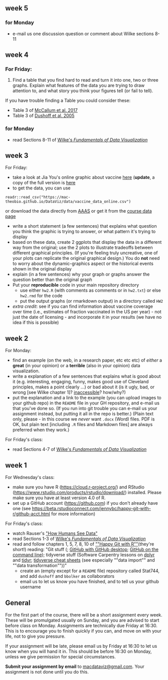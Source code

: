 ## week 5

### for Monday

- e-mail us one discussion question or comment about Wilke sections 8-11

## week 4

### For Friday:

1. Find a table that you find hard to read and turn it into one, two or three graphs. Explain what features of the data you are trying to draw attention to, and what story you think your figures tell (or fail to tell).

If you have trouble finding a Table you could consider these:

* Table 3 of [McCallum et al. 2017](http://www.sciencedirect.com/science/article/pii/S0166445X16303757)
* Table 3 of [Dushoff et al. 2005](https://academic.oup.com/aje/article/163/2/181/95820)

### for Monday 

- read Sections 8-11 of [Wilke's _Fundamentals of Data Visualization_](https://serialmentor.com/dataviz/)


## week 3

For Friday:

* take a look at Jia You's online graphic about vaccine [here](http://www.sciencemag.org/news/2017/04/here-s-visual-proof-why-vaccines-do-more-good-harm) (**update**, a copy of the full version is [here](https://twitter.com/acuadra/status/859096708264996864/photo/1)
* to get the data, you can use
```{r eval=FALSE}
readr::read_csv("https://mac-theobio.github.io/DataViz/data/vaccine_data_online.csv")
```
or download the data directly from [AAAS](http://sciencestatic.aws.aaas.org.s3.amazonaws.com/article-resources/vaccine-war/vaccine_data_online.csv)
or get it from the [course data page](../data/index.html)

* write a short statement (a few sentences) that explains what question you think the graphic is trying to answer, or what pattern it's trying to display
* based on these data, create 2 ggplots that display the data in a different way from the original; use the 2 plots to illustrate tradeoffs between different graphical principles. (If you're feeling truly uncreative, one of your plots can replicate the original graphical design.) You do **not** need to worry about the dynamic-graphics aspect or the historical events shown in the original display
* explain (in a few sentences) why your graph or graphs answer the question better than the original graph
* Put your **reproducible** code in your main repository directory
	* use either `hw2.R` (with comments as comments or in `hw2.txt`) or else `hw2.rmd` for the code
	* put the output graphs (or rmarkdown output) in a directory called `HW2` 
* *extra credit*: see if you can find information about vaccine coverage over time (i.e., estimates of fraction vaccinated in the US per year) - not just the date of licensing - and incorporate it in your results (we have no idea if this is possible)


## week 2

For Monday: 

- find an example (on the web, in a research paper, etc etc etc) of *either* a **great** (in your opinion) or a **terrible** (also in your opinion) data visualization. 
- write a explanation of a few sentences that explains what is good about it (e.g. interesting, engaging, funny, makes good use of Cleveland principles, makes a point clearly ...) or bad about it (is it ugly, bad, or wrong [see Wilke chapter 1]? [inaccessible](https://twitter.com/FrankElavsky/status/1396898372183855105)? how/why?)
- put the explanation and a link to the example (you can upload images to your github repo) in the `README` file in your GH repository, and e-mail us that you've done so. (If you run into git trouble you can e-mail us your assignment instead, but putting it all in the repo is better.) (Plain text only, please - in this course we *never* want `.docx` (Word) files. PDF is OK, but plain text [including `.R` files and Markdown files] are always preferred when they work.)

For Friday's class:

- read Sections 4-7 of [Wilke's _Fundamentals of Data Visualization_](https://serialmentor.com/dataviz/)

## week 1

For Wednesday's class:

- make sure you have R (https://cloud.r-project.org/) and RStudio
(https://www.rstudio.com/products/rstudio/download/) installed. Please
make sure you have at least version 4.0 of R.
- set up a GitHub account (https://github.com) if you don't already have
one (see
https://beta.rstudioconnect.com/jennybc/happy-git-with-r/github-acct.html for
more information)

For Friday's class:

- watch Rauser's ["How Humans See Data"](https://www.youtube.com/watch?v=fSgEeI2Xpdc)
- read Sections 1-3 of [Wilke's _Fundamentals of Data Visualization_](https://serialmentor.com/dataviz/)
- read and follow chapters 1, 5, 7, 8, 10 of [""Happy Git with R""](https://beta.rstudioconnect.com/jennybc/happy-git-with-r/)(they're short!)
reading: "Git stuff (; [GitHub with GitHub desktop](https://jcszamosi.github.io/mcmaster_swc_git_gui/); [GitHub on the command line](https://swcarpentry.github.io/git-novice/)); tidyverse stuff (Software Carpentry lessons on [dplyr](http://swcarpentry.github.io/r-novice-gapminder/13-dplyr/) and [tidyr](http://swcarpentry.github.io/r-novice-gapminder/14-tidyr/); [tidyverse cheat sheets](https://www.rstudio.com/resources/cheatsheets/) (see especially ""data import"" and ""data transformation""))"
   - create an (empty except for a `README` file) repository called
Stat744, and add `dushoff` and `bbolker` as collaborators
   - email us to let us know you have finished, and to tell us your
github username


## General

For the first part of the course, there will be a short assignment every week. These will be promulgated usually on Sunday, and you are advised to start before class on Monday. Assignments are technically due Friday at 16:30. This is to encourage you to finish quickly if you can, and move on with your life, not to give you pressure. 

If your assignment will be late, please email us by Friday at 16:30 to let us know when you will hand it in. This should be before 16:30 on Monday, unless we give permission for special circumstances.

**Submit your assignment by email** to [macdataviz@gmail.com](mailto:macdataviz@gmail.com). Your assignment is not done until you do this. 

<!-- Comment
    See QMEE/ assignments for more text that we will want to adapt when we give them R assignments.
-->


